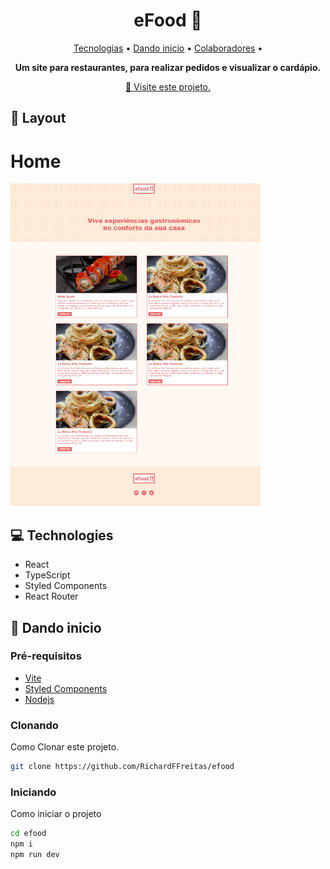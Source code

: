 <h1 align="center" style="font-weight: bold;">eFood 🍣</h1>

<p align="center">
 <a href="#tech">Tecnologias</a> • 
 <a href="#started">Dando inicio</a> • 
  <a href="#colab">Colaboradores</a> •
</p>

<p align="center">
    <b>Um site para restaurantes, para realizar pedidos e visualizar o cardápio.</b>
</p>

<p align="center">
     <a href="PROJECT__URL">📱 Visite este projeto.</a>
</p>

<h2 id="layout">🎨 Layout</h2>

<p align="center">
  <h1>Home</h1>
    <img src="src/assets/Prints/Home.png" alt="Image Example" width="400px">
</p>

<h2 id="technologies">💻 Technologies</h2>

- React
- TypeScript
- Styled Components
- React Router

<h2 id="started">🚀 Dando inicio</h2>

<h3>Pré-requisitos</h3>

- [Vite](https://vitejs.dev)
- [Styled Components](https://styled-components.com)
- [Nodejs](https://nodejs.org/en)

<h3>Clonando</h3>

Como Clonar este projeto.

```bash
git clone https://github.com/RichardFFreitas/efood
```

<h3>Iniciando</h3>

Como iniciar o projeto

```bash
cd efood
npm i
npm run dev
```